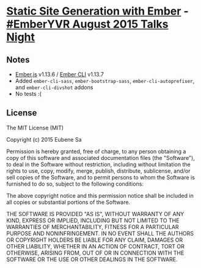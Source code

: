 # [Static Site Generation with Ember](http://development.emberyvr-aug2015-static.divshot.io) - [#EmberYVR August 2015 Talks Night](http://www.meetup.com/Vancouver-Ember-js/events/224039974/)

## Notes
* [Ember.js](http://emberjs.com/) v1.13.6 / [Ember CLI](http://www.ember-cli.com/) v1.13.7
* Added `ember-cli-sass`, `ember-bootstrap-sass`, `ember-cli-autoprefixer`, and `ember-cli-divshot` addons
* No tests :(

## License
The MIT License (MIT)

Copyright (c) 2015 Eubene Sa

Permission is hereby granted, free of charge, to any person obtaining a copy
of this software and associated documentation files (the "Software"), to deal
in the Software without restriction, including without limitation the rights
to use, copy, modify, merge, publish, distribute, sublicense, and/or sell
copies of the Software, and to permit persons to whom the Software is
furnished to do so, subject to the following conditions:

The above copyright notice and this permission notice shall be included in all
copies or substantial portions of the Software.

THE SOFTWARE IS PROVIDED "AS IS", WITHOUT WARRANTY OF ANY KIND, EXPRESS OR
IMPLIED, INCLUDING BUT NOT LIMITED TO THE WARRANTIES OF MERCHANTABILITY,
FITNESS FOR A PARTICULAR PURPOSE AND NONINFRINGEMENT. IN NO EVENT SHALL THE
AUTHORS OR COPYRIGHT HOLDERS BE LIABLE FOR ANY CLAIM, DAMAGES OR OTHER
LIABILITY, WHETHER IN AN ACTION OF CONTRACT, TORT OR OTHERWISE, ARISING FROM,
OUT OF OR IN CONNECTION WITH THE SOFTWARE OR THE USE OR OTHER DEALINGS IN THE
SOFTWARE.
